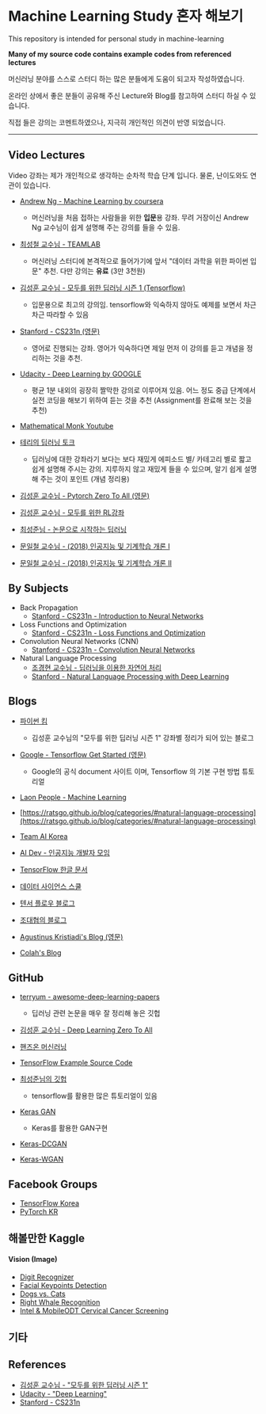 # Machine Learning Study 혼자 해보기

This repository is intended for personal study in machine-learning

**Many of my source code contains example codes from referenced lectures**



머신러닝 분야를 스스로 스터디 하는 많은 분들에게 도움이 되고자 작성하였습니다.

온라인 상에서 좋은 분들이 공유해 주신 Lecture와 Blog를 참고하여 스터디 하실 수 있습니다.

직접 들은 강의는 코멘트하였으나, 지극히 개인적인 의견이 반영 되었습니다.

-----



## Video Lectures

Video 강좌는 제가 개인적으로 생각하는 순차적 학습 단계 입니다. 물론, 난이도와도 연관이 있습니다. 



* [Andrew Ng - Machine Learning by coursera](https://www.coursera.org/learn/machine-learning)
  * 머신러닝을 처음 접하는 사람들을 위한 **입문**용 강좌. 무려 거장이신 Andrew Ng 교수님이 쉽게 설명해 주는 강의를 들을 수 있음.
* [최성철 교수님 - TEAMLAB](https://github.com/TeamLab/Gachon_CS50_OR_KMOOC)
  * 머신러닝 스터디에 본격적으로 들어가기에 앞서 "데이터 과학을 위한 파이썬 입문" 추천. 다만 강의는 **유료** (3만 3천원)
* [김성훈 교수님 - 모두를 위한 딥러닝 시즌 1 (Tensorflow)](https://www.youtube.com/watch?v=BS6O0zOGX4E&index=1&list=PLlMkM4tgfjnLSOjrEJN31gZATbcj_MpUm)
  * 입문용으로 최고의 강의임. tensorflow와 익숙하지 않아도 예제를 보면서 차근 차근 따라할 수 있음

* [Stanford - CS231n (영문)](https://www.youtube.com/watch?v=vT1JzLTH4G4&list=PLC1qU-LWwrF64f4QKQT-Vg5Wr4qEE1Zxk)
  * 영어로 진행되는 강좌. 영어가 익숙하다면 제일 먼저 이 강의를 듣고 개념을 정리하는 것을 추천.

* [Udacity - Deep Learning by GOOGLE](https://www.udacity.com/course/deep-learning--ud730)

  * 평균 1분 내외의 굉장히 짤막한 강의로 이루어져 있음. 어느 정도 중급 단계에서 실전 코딩을 해보기 위하여 듣는 것을 추천 (Assignment를 완료해 보는 것을 추천)

* [Mathematical Monk Youtube](https://www.youtube.com/playlist?list=PLD0F06AA0D2E8FFBA)

* [테리의 딥러닝 토크](https://www.youtube.com/playlist?list=PL0oFI08O71gKEXITQ7OG2SCCXkrtid7Fq)

  * 딥러닝에 대한 강좌라기 보다는 보다 재밌게 에피소드 별/ 카테고리 별로 짧고 쉽게 설명해 주시는 강의. 지루하지 않고 재밌게 들을 수 있으며, 알기 쉽게 설명해 주는 것이 포인트 (개념 정리용)

* [김성훈 교수님 - Pytorch Zero To All (영문)](<https://youtu.be/SKq-pmkekTk>)

* [김성훈 교수님 - 모두를 위한 RL강좌](https://www.youtube.com/playlist?list=PLlMkM4tgfjnKsCWav-Z2F-MMFRx-2gMGG)

* [최성준님 - 논문으로 시작하는 딥러닝](https://www.edwith.org/deeplearningchoi)

* [문일철 교수님 - (2018) 인공지능 및 기계학습 개론 I](https://www.edwith.org/machinelearning1_17)

* [문일철 교수님 - (2018) 인공지능 및 기계학습 개론 II](https://www.edwith.org/machinelearning2__17)




## By Subjects

* Back Propagation
  * [Stanford - CS231n - Introduction to Neural Networks](https://www.youtube.com/watch?v=d14TUNcbn1k&list=PLC1qU-LWwrF64f4QKQT-Vg5Wr4qEE1Zxk&index=4)
* Loss Functions and Optimization
  * [Stanford - CS231n - Loss Functions and Optimization](https://www.youtube.com/watch?v=h7iBpEHGVNc&index=3&list=PLC1qU-LWwrF64f4QKQT-Vg5Wr4qEE1Zxk)
* Convolution Neural Networks (CNN)
  * [Stanford - CS231n - Convolution Neural Networks](https://www.youtube.com/watch?v=bNb2fEVKeEo&list=PLC1qU-LWwrF64f4QKQT-Vg5Wr4qEE1Zxk&index=5)
* Natural Language Processing
  * [조경현 교수님 - 딥러닝을 이용한 자연어 처리](https://www.edwith.org/deepnlp)
  * [Stanford - Natural Language Processing with Deep Learning](https://www.youtube.com/playlist?list=PL3FW7Lu3i5Jsnh1rnUwq_TcylNr7EkRe6)



## Blogs

* [파이썬 킴](http://pythonkim.tistory.com/notice/25)
  * 김성훈 교수님의 "모두를 위한 딥러닝 시즌 1" 강좌별 정리가 되어 있는 블로그
* [Google - Tensorflow Get Started (영문)](https://www.tensorflow.org/tutorials/)
  - Google의 공식 document 사이트 이며, Tensorflow 의 기본 구현 방법 튜토리얼
* [Laon People - Machine Learning](https://laonple.blog.me/221196685472)

* [https://ratsgo.github.io/blog/categories/#natural-language-processing](https://ratsgo.github.io/blog/categories/#natural-language-processing)

* [Team AI Korea](http://aikorea.org/blog/)

* [AI Dev - 인공지능 개발자 모임](http://aidev.co.kr/)

* [TensorFlow 한글 문서](https://tensorflowkorea.gitbooks.io/tensorflow-kr/content/)

* [데이터 사이언스 스쿨](https://datascienceschool.net/)

* [텐서 플로우 블로그](https://tensorflow.blog/)

* [조대협의 블로그](http://bcho.tistory.com/1149)

* [Agustinus Kristiadi's Blog (영문)](https://wiseodd.github.io/page5/)

* [Colah's Blog](http://colah.github.io/)


## GitHub

* [terryum - awesome-deep-learning-papers](https://github.com/terryum/awesome-deep-learning-papers)

  * 딥러닝 관련 논문을 매우 잘 정리해 놓은 깃헙

* [김성훈 교수님 - Deep Learning Zero To All](https://github.com/hunkim/DeepLearningZeroToAll)

* [핸즈온 머신러닝](https://github.com/rickiepark/handson-ml)

* [TensorFlow Example Source Code](https://github.com/aymericdamien/TensorFlow-Examples)

* [최성준님의 깃헙](https://github.com/sjchoi86)

  * tensorflow를 활용한 많은 튜토리얼이 있음

* [Keras GAN](https://github.com/osh/KerasGAN)

  * Keras를 활용한 GAN구현

* [Keras-DCGAN](https://github.com/jacobgil/keras-dcgan)

* [Keras-WGAN](https://github.com/tonyabracadabra/WGAN-in-Keras)


## Facebook Groups

* [TensorFlow Korea](https://www.facebook.com/groups/TensorFlowKR/?ref=bookmarks)
* [PyTorch KR](https://www.facebook.com/groups/PyTorchKR/)



## 해볼만한 Kaggle

#### Vision (Image)

* [Digit Recognizer](https://www.kaggle.com/c/digit-recognizer)
* [Facial Keypoints Detection](https://www.kaggle.com/c/facial-keypoints-detection)
* [Dogs vs. Cats](https://www.kaggle.com/c/dogs-vs-cats)
* [Right Whale Recognition](https://www.kaggle.com/c/noaa-right-whale-recognition)
* [Intel & MobileODT Cervical Cancer Screening](https://www.kaggle.com/c/intel-mobileodt-cervical-cancer-screening)



## 기타





## References

* [김성훈 교수님 - "모두를 위한 딥러닝 시즌 1"](https://www.youtube.com/watch?v=BS6O0zOGX4E&index=1&list=PLlMkM4tgfjnLSOjrEJN31gZATbcj_MpUm)
* [Udacity - "Deep Learning"]([https://www.udacity.com/course/deep-learning--ud730](https://www.youtube.com/redirect?redir_token=go5JZuiEPeBNmCijm-3XT2DeidV8MTUzNTQ3Njk3OUAxNTM1MzkwNTc5&q=https%3A%2F%2Fwww.udacity.com%2Fcourse%2Fdeep-learning--ud730&event=comments) )
* [Stanford - CS231n](https://www.youtube.com/watch?v=vT1JzLTH4G4&index=1&list=PLC1qU-LWwrF64f4QKQT-Vg5Wr4qEE1Zxk)